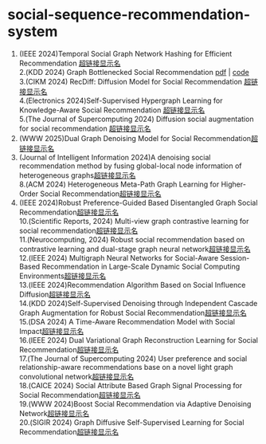 # social-sequence-recommendation-system
1. (IEEE 2024)Temporal Social Graph Network Hashing for Efficient Recommendation <a href="超链接地址" title="超链接title">超链接显示名</a>     
2.(KDD 2024) Graph Bottlenecked Social Recommendation <a href="https://arxiv.org/pdf/2406.08214">pdf</a> | <a href="[超链接地址](https://github.com/yimutianyang/KDD24-GBSR.)">code</a>         
3.(CIKM 2024) RecDiff: Diffusion Model for Social Recommendation  <a href="超链接地址" title="超链接title">超链接显示名</a>     
4.(Electronics 2024)Self-Supervised Hypergraph Learning for Knowledge-Aware Social Recommendation  <a href="超链接地址" title="超链接title">超链接显示名</a>     
5.(The Journal of Supercomputing 2024) Diffusion social augmentation for social recommendation  <a href="超链接地址" title="超链接title">超链接显示名</a>     
6. (WWW 2025)Dual Graph Denoising Model for Social Recommendation<a href="超链接地址" title="超链接title">超链接显示名</a>     
7. (Journal of Intelligent Information 2024)A denoising social recommendation method by fusing global-local node information of heterogeneous graphs<a href="超链接地址" title="超链接title">超链接显示名</a>     
8.(ACM 2024) Heterogeneous Meta-Path Graph Learning for Higher-Order Social Recommendation<a href="超链接地址" title="超链接title">超链接显示名</a>     
9. (IEEE 2024)Robust Preference-Guided Based Disentangled Graph Social Recommendation<a href="超链接地址" title="超链接title">超链接显示名</a>  
10.(Scientific Reports, 2024) Multi-view graph contrastive learning for social recommendation<a href="超链接地址" title="超链接title">超链接显示名</a>  
11.(Neurocomputing, 2024) Robust social recommendation based on contrastive learning and dual-stage graph neural network<a href="超链接地址" title="超链接title">超链接显示名</a>  
12.(IEEE 2024) Multigraph Neural Networks for Social-Aware Session-Based Recommendation in Large-Scale Dynamic Social Computing Environments<a href="超链接地址" title="超链接title">超链接显示名</a>  
13.(IEEE 2024)Recommendation Algorithm Based on Social Influence Diffusion<a href="超链接地址" title="超链接title">超链接显示名</a>  
14.(KDD 2024)Self-Supervised Denoising through Independent Cascade Graph Augmentation for Robust Social Recommendation<a href="超链接地址" title="超链接title">超链接显示名</a>  
15.(DSA 2024) A Time-Aware Recommendation Model with Social Impact<a href="超链接地址" title="超链接title">超链接显示名</a>  
16.(IEEE 2024) Dual Variational Graph Reconstruction Learning for Social Recommendation<a href="超链接地址" title="超链接title">超链接显示名</a>  
17.(The Journal of Supercomputing 2024) User preference and social relationship-aware recommendations base on a novel light graph convolutional network<a href="超链接地址" title="超链接title">超链接显示名</a>  
18.(CAICE 2024) Social Attribute Based Graph Signal Processing for Social Recommendation<a href="超链接地址" title="超链接title">超链接显示名</a>  
19.(WWW 2024)Boost Social Recommendation via Adaptive Denoising Network<a href="超链接地址" title="超链接title">超链接显示名</a>  
20.(SIGIR 2024) Graph Diffusive Self-Supervised Learning for Social Recommendation<a href="超链接地址" title="超链接title">超链接显示名</a>  

